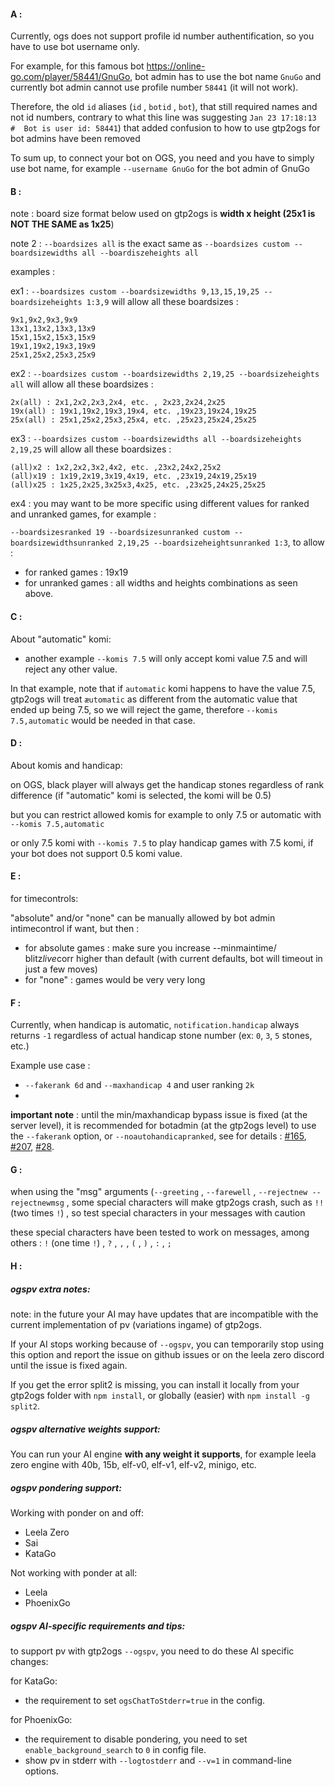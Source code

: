 #### A : 

Currently, ogs does not support profile id number authentification, 
so you have to use bot username only. 

For example, for this famous bot https://online-go.com/player/58441/GnuGo, 
bot admin has to use the bot name `GnuGo` and currently bot admin cannot 
use profile number `58441` (it will not work).

Therefore, the old `id` aliases (`id` , `botid` , `bot`), that 
still required names and not id numbers, contrary to what this 
line was suggesting `Jan 23 17:18:13   #  Bot is user id: 58441`) 
that added confusion to how to use gtp2ogs for bot admins have 
been removed

To sum up, to connect your bot on OGS, you need and you have 
to simply use bot name, for example `--username GnuGo` for 
the bot admin of GnuGo

#### B : 

note : board size format below used on gtp2ogs is 
**width x height (25x1 is NOT THE SAME as 1x25**)

note 2 : `--boardsizes all` is the exact same as 
`--boardsizes custom --boardsizewidths all --boardiszeheights all` 

examples :

ex1 : `--boardsizes custom --boardsizewidths 9,13,15,19,25 --boardsizeheights 1:3,9` 
will allow all these boardsizes :

```
9x1,9x2,9x3,9x9
13x1,13x2,13x3,13x9
15x1,15x2,15x3,15x9
19x1,19x2,19x3,19x9
25x1,25x2,25x3,25x9
```

ex2 : `--boardsizes custom --boardsizewidths 2,19,25 --boardsizeheights all` 
will allow all these boardsizes :

```
2x(all) : 2x1,2x2,2x3,2x4, etc. , 2x23,2x24,2x25
19x(all) : 19x1,19x2,19x3,19x4, etc. ,19x23,19x24,19x25
25x(all) : 25x1,25x2,25x3,25x4, etc. ,25x23,25x24,25x25
```

ex3 : `--boardsizes custom --boardsizewidths all --boardsizeheights 2,19,25` 
will allow all these boardsizes :

```
(all)x2 : 1x2,2x2,3x2,4x2, etc. ,23x2,24x2,25x2
(all)x19 : 1x19,2x19,3x19,4x19, etc. ,23x19,24x19,25x19
(all)x25 : 1x25,2x25,3x25x3,4x25, etc. ,23x25,24x25,25x25
```

ex4 : you may want to be more specific using different values 
for ranked and unranked games, for example :

`--boardsizesranked 19 --boardsizesunranked custom --boardsizewidthsunranked 2,19,25 --boardsizeheightsunranked 1:3`, 
to allow :
- for ranked games : 19x19
- for unranked games : all widths and heights combinations as seen above.

#### C :

About "automatic" komi:

- another example `--komis 7.5` will only accept komi value 
7.5 and will reject any other value.

In that example, note that if `automatic` komi happens to 
have the value 7.5, gtp2ogs will treat `æutomatic` as 
different from the automatic value that ended up being 7.5, 
so we will reject the game, therefore `--komis 7.5,automatic` 
would be needed in that case.

#### D : 

About komis and handicap:

on OGS, black player will always get the handicap stones 
regardless of rank difference (if "automatic" komi is 
selected, the komi will be 0.5) 

but you can restrict allowed komis for example to only 7.5 
or automatic with `--komis 7.5,automatic`

or only 7.5 komi with `--komis 7.5` to play handicap games 
with 7.5 komi, if your bot does not support 0.5 komi value.

#### E : 

for timecontrols:

"absolute" and/or "none" can be manually allowed by bot admin 
intimecontrol if want, but then :

- for absolute games : make sure you increase --minmaintime/
blitz*live*corr higher than default (with current defaults, 
bot will timeout in just a few moves)
- for "none" : games would be very very long

#### F :

Currently, when handicap is automatic, `notification.handicap` 
always returns `-1` regardless of actual handicap stone number 
(ex: `0`, `3`, `5` stones, etc.)

Example use case : 
- `--fakerank 6d` and `--maxhandicap 4` and user ranking 
`2k`
- 

**important note** : until the min/maxhandicap bypass issue 
is fixed (at the server level), it is recommended for botadmin 
(at the gtp2ogs level) to use the `--fakerank` option, or 
`--noautohandicapranked`, see for details :
[#165](https://github.com/online-go/gtp2ogs/pull/165), 
[#207](https://github.com/online-go/gtp2ogs/pull/207),
[#28](https://github.com/online-go/gtp2ogs/issues/28).

#### G : 

when using the "msg" arguments (`--greeting` , `--farewell` , 
`--rejectnew --rejectnewmsg` , some special characters will 
make gtp2ogs crash, such as `!!` (two times `!`) , so test 
special characters in your messages with caution 

these special characters have been tested to work on messages, 
among others :  `!` (one time `!`) , `?` , `,` , `(` , `)` , 
`:` , `;` 

#### H :

##### ogspv extra notes:

note: in the future your AI may have updates that are incompatible 
with the current implementation of pv (variations ingame) of gtp2ogs.

If your AI stops working because of `--ogspv`, you can temporarily stop using 
this option and report the issue on github issues or on the leela zero discord 
until the issue is fixed again.

If you get the error split2 is missing, you can install it locally from your 
gtp2ogs folder with `npm install`, or globally (easier) with `npm install -g split2`.

##### ogspv alternative weights support:

You can run your AI engine **with any weight it supports**, for example 
leela zero engine with 40b, 15b, elf-v0, elf-v1, elf-v2, minigo, etc.

##### ogspv pondering support:

Working with ponder on and off:
- Leela Zero
- Sai
- KataGo

Not working with ponder at all:
- Leela
- PhoenixGo

##### ogspv AI-specific requirements and tips:

to support pv with gtp2ogs `--ogspv`, you need to do these AI specific changes:

for KataGo:
- the requirement to set `ogsChatToStderr=true` in the config.

for PhoenixGo:
- the requirement to disable pondering, you need to set `enable_background_search` 
to `0` in config file.
- show pv in stderr with `--logtostderr` and `--v=1` in command-line options.
